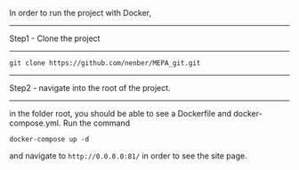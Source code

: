 In order to run the project with Docker,

*****
Step1 - Clone the project
*****
```
git clone https://github.com/nenber/MEPA_git.git

```
****
Step2 - navigate into the root of the project.
****

in the folder root, you should be able to see a Dockerfile and docker-compose.yml.
Run the command 
```
docker-compose up -d
```
and navigate to ``` http://0.0.0.0:81/ ``` in order to see the site page.








